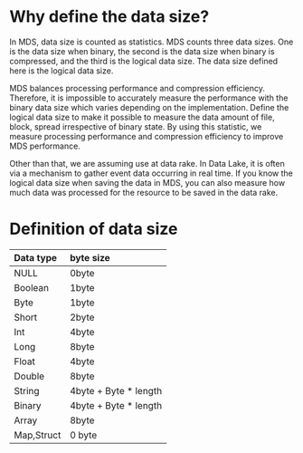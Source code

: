 # Why define the data size?

In MDS, data size is counted as statistics.
MDS counts three data sizes.
One is the data size when binary, the second is the data size when binary is compressed, and the third is the logical data size.
The data size defined here is the logical data size.

MDS balances processing performance and compression efficiency.
Therefore, it is impossible to accurately measure the performance with the binary data size which varies depending on the implementation.
Define the logical data size to make it possible to measure the data amount of file, block, spread irrespective of binary state.
By using this statistic, we measure processing performance and compression efficiency to improve MDS performance.

Other than that, we are assuming use at data rake.
In Data Lake, it is often via a mechanism to gather event data occurring in real time.
If you know the logical data size when saving the data in MDS, you can also measure how much data was processed for the resource to be saved in the data rake.

# Definition of data size

| Data type | byte size |
|:-----------|:------------|
| NULL  | 0byte |
| Boolean | 1byte |
| Byte  | 1byte |
| Short | 2byte |
| Int   | 4byte |
| Long  | 8byte |
| Float | 4byte |
| Double| 8byte |
| String| 4byte + Byte * length |
| Binary| 4byte + Byte * length |
| Array | 8byte |
| Map,Struct| 0 byte |

